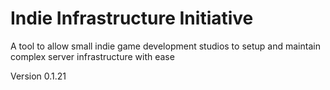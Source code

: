 # Indie Infrastructure Initiative
A tool to allow small indie game development studios to setup and maintain complex server infrastructure with ease

Version 0.1.21
